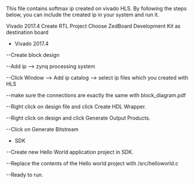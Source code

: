 This file contains softmax ip created on vivado HLS. By following the steps below, you can include the created ip in your system and run it.

Vivado 2017.4 Create RTL Project
Choose ZedBoard Development Kit as destination board
- Vivado 2017.4

--Create block design

--Add ip --> zynq processing system

--Click Window --> Add ip catalog --> select ip files which you created with HLS

--make sure the connections are exactly the same with block_diagram.pdf

--Right click on design file and click Create HDL Wrapper.

--Right click on design and click Generate Output Products.

--Click on Generate Bitstream

- SDK

--Create new Hello World application project in SDK.

--Replace the contents of the Hello world project with /src/helloworld.c

--Ready to run.
